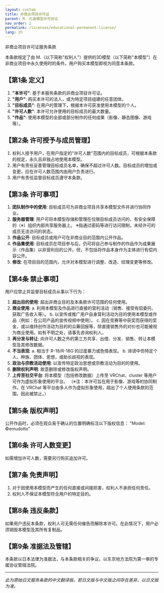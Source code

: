 ```yaml
---
layout: custom
title: 非商业项目许可证
parent: M. 化身模型许可协议
nav_order: 2
permalink: /licenses/educational-permanent-license/
lang: zh
---
```


非商业项目许可证服务条款

本条款规定了由 M.（以下简称"权利人"）提供的3D模型（以下简称"本模型"）在非商业项目中永久使用时的条件。用户购买本模型即视为同意本条款。

## 【第1条 定义】
1.  **"本许可"**: 基于本服务条款的非商业项目许可证。
2.  **"用户"**: 购买本许可的法人，或为特定项目组建的任意团体。
3.  **"目标成员"**: 在用户的管理下，根据本许可获准使用本模型的个人。
4.  **"许可人数"**: 本许可允许使用的目标成员的最大数量。
5.  **"作品"**: 使用本模型的全部或部分制作的任何成果（影像、静态图像、游戏等）。

## 【第2条 许可授予与成员管理】
1.  权利人授予用户，在用户指定的"许可人数"范围内的目标成员，可根据本条款的规定，永久且非独占地使用本模型。
2.  用户有责任妥善管理目标成员名单，确保不超过许可人数。目标成员的增加或变更，应在许可人数范围内由用户负责进行。
3.  用户有责任监督目标成员遵守本条款。

## 【第3条 许可事项】
1.  **团队制作中的使用**: 目标成员可为非商业项目共享本模型文件并进行协同作业。
2.  **服务器管理**: 用户可将本模型存储和管理在仅限目标成员访问的、有安全保障的（※）组织内部共享服务器上。
    ※指通过密码等进行访问限制，未经许可的成员无法访问的状态。
3.  **作品公开**: 目标成员或用户可在非商业目的范围内公开作品。
4.  **作品集使用**: 目标成员在项目参与后，仍可将自己参与制作的作品作为成果展示（作品集）以非营利目的公开。但，不包括将作品本身作为主体进行有偿内容公开。
5.  **修改**: 在项目目的范围内，允许对本模型进行调整、改造、纹理变更等修改。

## 【第4条 禁止事项】
用户应禁止并监督目标成员从事以下行为：
1.  **超出目的使用**: 超出非商业目的及本条款许可范围的任何使用。
2.  **商业使用**:
    a.  利用本模型及作品进行直接的营利活动（销售、接受有偿委托、获取广告收入等）。
    b.  以宣传或推广用户自身营利活动为目的使用本模型或作品（例如：在公司产品的宣传视频中使用）。
    c.  因在竞赛等中获奖而获得的奖金，或以维持创作活动为目的的众筹回报等，除直接销售外的对价也可能被视为商业使用。如有不明之处，请事先咨询权利人。
3.  **再分发与转让**: 向许可人数之外的第三方共享、出借、分发、销售、转让本模型及其修改数据。
4.  **不当表现**:
    a.  相当于 R-18/R-18G 的过度暴力或色情表现。
    b.  诽谤中伤特定个人、种族、团体、思想，或助长歧视的表现。
5.  **政治与宗教活动使用**: 以宣传特定政治思想或宗教活动为目的的使用。
6.  **删除权利声明**: 故意删除或修改版权声明。
7.  **上传至社交平台**: 将本模型（包括修改数据）上传至 VRChat、cluster 等用户可作为虚拟形象使用的平台。
    （※注：本许可旨在用于影像、游戏等的协同制作。在 VRChat 等平台由多人作为虚拟形象使用，超出了个人使用条款的范围，因此被禁止。）

## 【第5条 版权声明】
公开作品时，必须在观众易于确认的位置明确标注以下版权信息：
"Model: ©emudotto"

## 【第6条 许可人数变更】
如需增加许可人数，需要另行购买追加许可。

## 【第7条 免责声明】
1.  对于因使用本模型而产生的任何直接或间接损害，权利人不承担任何责任。
2.  权利人不保证本模型符合用户的特定目的。

## 【第8条 违反条款】
如果用户违反本条款，权利人可无需任何催告而解除本许可。在此情况下，用户必须销毁本模型及其所有复制品。

## 【第9条 准据法及管辖】
本条款以日本法律为准据法，与本条款相关的争议，以东京地方法院为第一审的专属协议管辖法院。

---
*此为原始日文服务条款的中文翻译版。若日文版与中文版之间存在差异，以日文版为准。* 